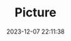 ---
weight: 1
images:
- /images/edited/66.jpeg
title: Picture
date: 2023-12-07 22:11:38
tags:
- luminar
- work
---
